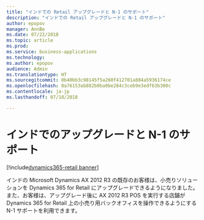 ```yaml
---
title: "インドでの Retail アップグレードと N-1 のサポート"
description: "インドでの Retail アップグレードと N-1 のサポート"
author: epopov
manager: AnnBe
ms.date: 07/22/2018
ms.topic: article
ms.prod: 
ms.service: business-applications
ms.technology: 
ms.author: epopov
audience: Admin
ms.translationtype: HT
ms.sourcegitcommit: 0b40bb3c98145f5a260f412701a884a5936174ce
ms.openlocfilehash: 8a76153ab882b0ba0be284c3ceb9e3edf63b300c
ms.contentlocale: ja-jp
ms.lasthandoff: 07/18/2018

---
```

#  <a name="support-for-upgrade-and-n-1-for-india"></a>インドでのアップグレードと N-1 のサポート

[!include[dynamics365-retail banner](../includes/dynamics365-retail.md)]



インドの Microsoft Dynamics AX 2012 R3 の既存のお客様は、小売りソリューションを Dynamics 365 for Retail にアップグレードできるようになりました。 また、お客様は、アップグレード後に AX 2012 R3 POS を実行する店舗が Dynamics 365 for Retail 上の小売り用バックオフィスを操作できるようにする N-1 サポートを利用できます。


